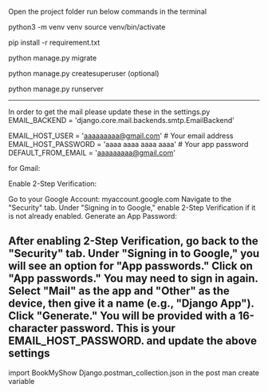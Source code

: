 
Open the project folder run below commands in the terminal

python3 -m venv venv
source venv/bin/activate

pip install -r requirement.txt

python manage.py migrate

python manage.py createsuperuser (optional)

python manage.py runserver

------------------------------------------------------------------------------------------------------------------
In order to get the mail please update these in the settings.py
EMAIL_BACKEND = 'django.core.mail.backends.smtp.EmailBackend'

EMAIL_HOST_USER = 'aaaaaaaaa@gmail.com'  # Your email address
EMAIL_HOST_PASSWORD = 'aaaa aaaa aaaa aaaa'  # Your app password
DEFAULT_FROM_EMAIL = 'aaaaaaaaa@gmail.com'


for Gmail:

Enable 2-Step Verification:

Go to your Google Account: myaccount.google.com
Navigate to the "Security" tab.
Under "Signing in to Google," enable 2-Step Verification if it is not already enabled.
Generate an App Password:

After enabling 2-Step Verification, go back to the "Security" tab.
Under "Signing in to Google," you will see an option for "App passwords."
Click on "App passwords."
You may need to sign in again.
Select "Mail" as the app and "Other" as the device, then give it a name (e.g., "Django App").
Click "Generate."
You will be provided with a 16-character password. This is your EMAIL_HOST_PASSWORD. and update the above settings
------------------------------------------------------------------------------------------------------------------


import BookMyShow Django.postman_collection.json in the post man create variable